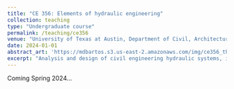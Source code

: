 ```yaml
---
title: "CE 356: Elements of hydraulic engineering"
collection: teaching
type: "Undergraduate course"
permalink: /teaching/ce356
venue: "University of Texas at Austin, Department of Civil, Architectural and Environmental Engineering"
date: 2024-01-01
abstract_art: 'https://mdbartos.s3.us-east-2.amazonaws.com/img/ce356_thumb.png'
excerpt: "Analysis and design of civil engineering hydraulic systems, including piping and pipe networks, pumps, open channel flow, hydraulic jumps, and weirs."
---
```


Coming Spring 2024...